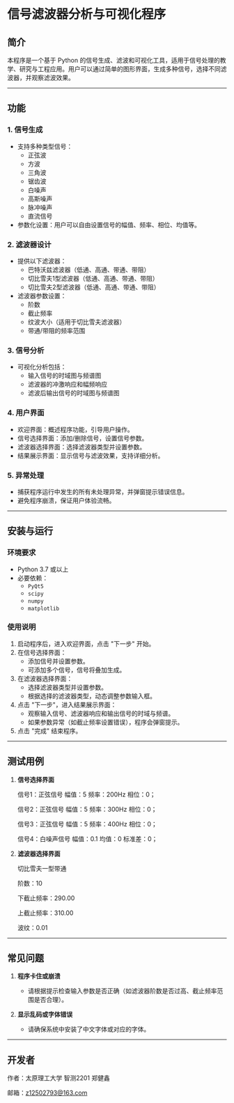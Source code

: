 # 信号滤波器分析与可视化程序

## 简介

本程序是一个基于 Python 的信号生成、滤波和可视化工具，适用于信号处理的教学、研究与工程应用。用户可以通过简单的图形界面，生成多种信号，选择不同滤波器，并观察滤波效果。

---

## 功能

### 1. 信号生成
- 支持多种类型信号：
  - 正弦波
  - 方波
  - 三角波
  - 锯齿波
  - 白噪声
  - 高斯噪声
  - 脉冲噪声
  - 直流信号
- 参数化设置：用户可以自由设置信号的幅值、频率、相位、均值等。

### 2. 滤波器设计
- 提供以下滤波器：
  - 巴特沃兹滤波器（低通、高通、带通、带阻）
  - 切比雪夫1型滤波器（低通、高通、带通、带阻）
  - 切比雪夫2型滤波器（低通、高通、带通、带阻）
- 滤波器参数设置：
  - 阶数
  - 截止频率
  - 纹波大小（适用于切比雪夫滤波器）
  - 带通/带阻的频率范围

### 3. 信号分析
- 可视化分析包括：
  - 输入信号的时域图与频谱图
  - 滤波器的冲激响应和幅频响应
  - 滤波后输出信号的时域图与频谱图

### 4. 用户界面
- 欢迎界面：概述程序功能，引导用户操作。
- 信号选择界面：添加/删除信号，设置信号参数。
- 滤波器选择界面：选择滤波器类型并设置参数。
- 结果展示界面：显示信号与滤波效果，支持详细分析。

### 5. 异常处理
- 捕获程序运行中发生的所有未处理异常，并弹窗提示错误信息。
- 避免程序崩溃，保证用户体验流畅。

---

## 安装与运行

### 环境要求
- Python 3.7 或以上
- 必要依赖：
  - `PyQt5`
  - `scipy`
  - `numpy`
  - `matplotlib`


### 使用说明

1. 启动程序后，进入欢迎界面，点击 "下一步" 开始。
2. 在信号选择界面：
   - 添加信号并设置参数。
   - 可添加多个信号，信号将叠加生成。
3. 在滤波器选择界面：
   - 选择滤波器类型并设置参数。
   - 根据选择的滤波器类型，动态调整参数输入框。
4. 点击 "下一步"，进入结果展示界面：
   - 观察输入信号、滤波器响应和输出信号的时域与频谱。
   - 如果参数异常（如截止频率设置错误），程序会弹窗提示。
5. 点击 "完成" 结束程序。

---

## 测试用例

1. **信号选择界面**

   信号1：正弦信号      幅值：5    频率：200Hz  相位：0；

   信号2：正弦信号      幅值：5    频率：300Hz  相位：0；

   信号3：正弦信号      幅值：5    频率：400Hz  相位：0；

   信号4：白噪声信号    幅值：0.1  均值：0      标准差：0；

2. **滤波器选择界面**
   
   切比雪夫一型带通

   阶数：10

   下截止频率：290.00
   
   上截止频率：310.00

   波纹：0.01
---

## 常见问题

1. **程序卡住或崩溃**
   - 请根据提示检查输入参数是否正确（如滤波器阶数是否过高、截止频率范围是否合理）。

2. **显示乱码或字体错误**
   - 请确保系统中安装了中文字体或对应的字体。
---

## 开发者

作者：太原理工大学 智测2201 郑健鑫

邮箱：z12502793@163.com
